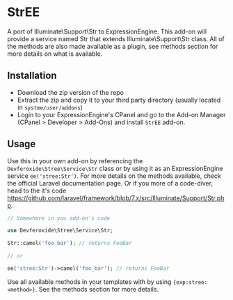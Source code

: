 # StrEE
A port of Illuminate\Support\Str to ExpressionEngine. This add-on will provide a service named Str that extends Illuminate\Support\Str class. All of the methods are also made available as a plugin, see methods section for more details on what is available.

## Installation
- Download the zip version of the repo
- Extract the zip and copy it to your third party directory (usually located in `systme/user/addons`)
- Login to your ExpressionEngine's CPanel and go to the Add-on Manager (CPanel > Developer > Add-Ons) and install `StrEE` add-on.

## Usage
Use this in your own add-on by referencing the `Devferoxide\Stree\Service\Str` class or by using it as an ExpressionEngine service `ee('stree:Str')`. For more details on the methods available, check the official Laravel documentation page. Or if you more of a code-diver, head to the it's code https://github.com/laravel/framework/blob/7.x/src/Illuminate/Support/Str.php.
```php
// Somewhere in you add-on's code

use Devferoxide\Stree\Service\Str;

Str::camel('foo_bar'); // returns FooBar

// or

ee('stree:Str')->camel('foo_bar'); // returns FooBar
```

Use all available methods in your templates with by using `{exp:stree:<method>}`. See the methods section for more details.


